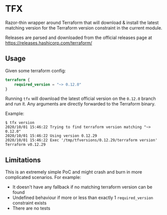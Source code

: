 # TFX

Razor-thin wrapper around Terraform that will download & install the latest matching version for the Terraform version constraint in the current module.

Releases are parsed and downloaded from the official releases page at https://releases.hashicorp.com/terraform/

## Usage

Given some terraform config:

```terraform
terraform {
    required_version = "~> 0.12.0"
}
```

Running `tfx` will download the latest official version on the `0.12.0` branch and run it. Any arguments are directly forwarded to the Terraform binary.

Example:

```
$ tfx version
2020/10/01 15:46:22 Trying to find terraform version matching "~> 0.12.0"
2020/10/01 15:46:22 Using version 0.12.29
2020/10/01 15:46:22 Exec '/tmp/tfversions/0.12.29/terraform version'
Terraform v0.12.29
```

## Limitations

This is an extremely simple PoC and might crash and burn in more complicated scenarios. For example:

- It doesn't have any fallback if no matching terraform version can be found
- Undefined behaviour if more or less than exactly 1 `required_version` constraint exists
- There are no tests
